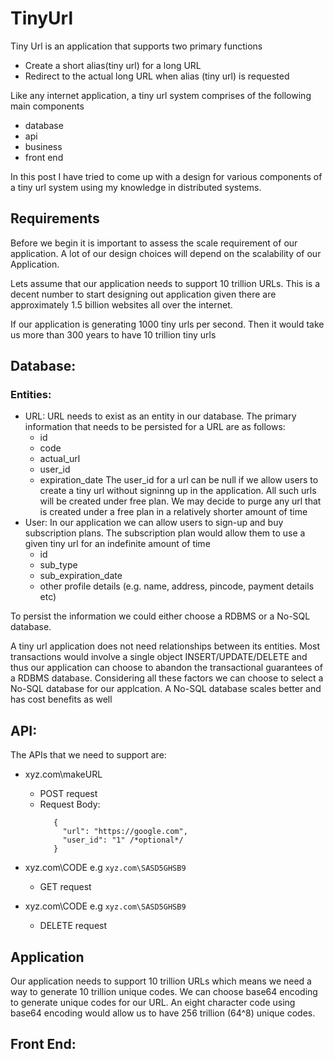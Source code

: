 # TinyUrl
Tiny Url is an application that supports two primary functions
  * Create a short alias(tiny url) for a long URL
  * Redirect to the actual long URL when alias (tiny url) is requested
   
Like any internet application, a tiny url system comprises of the following main components 
* database
* api
* business 
* front end

In this post I have tried to come up with a design for various components of a tiny url system using my knowledge in distributed systems.

## Requirements
Before we begin it is important to assess the scale requirement of our application. A lot of our design choices will depend on the scalability of our Application.

Lets assume that our application needs to support 10 trillion URLs. This is a decent number to start designing out application given there are approximately 1.5 billion websites all over the internet.

If our application is generating 1000 tiny urls per second. Then it would take us more than 300 years to have 10 trillion tiny urls

## Database:

### Entities:

  * URL: URL needs to exist as an entity in our database. The primary information that needs to be persisted for a URL are as follows:
    - id
    - code
    - actual_url
    - user_id
    - expiration_date
    The user_id for a url can be null if we allow users to create a tiny url without signinng up in the application. All such urls will     be created under free plan. We may decide to purge any url that is created under a free plan in a relatively shorter amount of time
  * User: In our application we can allow users to sign-up and buy subscription plans. The subscription plan would allow them to use a       given tiny url for an indefinite amount of time
    - id
    - sub_type
    - sub_expiration_date
    - other profile details (e.g. name, address, pincode, payment details etc)
    
To persist the information we could either choose a RDBMS or a No-SQL database. 

A tiny url application does not need relationships between its entities. Most transactions would involve a single object INSERT/UPDATE/DELETE and thus our application can choose to abandon the transactional guarantees of a RDBMS database. Considering all these factors we can choose to select a No-SQL database for our applcation. A No-SQL database scales better and has cost benefits as well    

## API:

The APIs that we need to support are:
* xyz.com\makeURL
   - POST request
   - Request Body: 
     ```
        {
          "url": "https://google.com",
          "user_id": "1" /*optional*/
        }
     ```
   
 * xyz.com\CODE e.g  `xyz.com\SASD5GHSB9` 
   - GET request
   
 * xyz.com\CODE e.g  `xyz.com\SASD5GHSB9` 
   - DELETE request

## Application

Our application needs to support 10 trillion URLs which means we need a way to generate 10 trillion unique codes. We can choose base64 encoding to generate unique codes for our URL. An eight character code using base64 encoding would allow us to have 256 trillion (64^8) unique codes.

## Front End:
